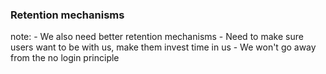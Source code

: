 ###  Retention mechanisms

note:
    - We also need better retention mechanisms
    - Need to make sure users want to be with us, make them invest time in us
    - We won't go away from the no login principle

